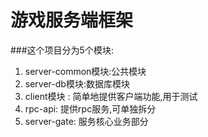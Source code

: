 # 游戏服务端框架

###这个项目分为5个模块:


1. server-common模块:公共模块
2. server-db模块:数据库模块
2. client模块 : 简单地提供客户端功能,用于测试
3. rpc-api: 提供rpc服务,可单独拆分
4. server-gate: 服务核心业务部分